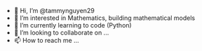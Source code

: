 - 👋 Hi, I’m @tammynguyen29
- 👀 I’m interested in Mathematics, building mathematical models
- 🌱 I’m currently learning to code (Python)
- 💞️ I’m looking to collaborate on ...
- 📫 How to reach me ...

<!---
tammynguyen29/tammynguyen29 is a ✨ special ✨ repository because its `README.md` (this file) appears on your GitHub profile.
You can click the Preview link to take a look at your changes.
--->

